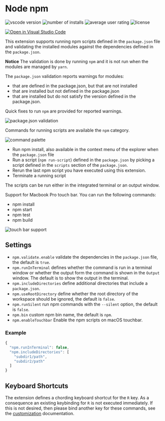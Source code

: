# Node npm

![vscode version](https://vsmarketplacebadge.apphb.com/version/eg2.vscode-npm-script.svg)
![number of installs](https://vsmarketplacebadge.apphb.com/installs/eg2.vscode-npm-script.svg)
![average user rating](https://vsmarketplacebadge.apphb.com/rating/eg2.vscode-npm-script.svg)
![license](https://img.shields.io/github/license/microsoft/vscode-npm-scripts.svg)

[![Open in Visual Studio Code](https://open.vscode.dev/badges/open-in-vscode.svg)](https://open.vscode.dev/organization/repository)

This extension supports running npm scripts defined in the `package.json` file and validating the installed modules
against the dependencies defined in the `package.json`.

**Notice** The validation is done by running `npm` and it is not run when the modules are managed by `yarn`.

The `package.json` validation reports warnings for modules:

- that are defined in the package.json, but that are not installed
- that are installed but not defined in the package.json
- that are installed but do not satisfy the version defined in the package.json.

Quick fixes to run `npm` are provided for reported warnings.

![package.json validation](images/validation.png)

Commands for running scripts are available the `npm` category.

![command palette](images/cmds.png)

- Run npm install, also available in the context menu of the explorer when the `package.json` file
- Run a script (`npm run-script`) defined in the `package.json` by picking a script
  defined in the `scripts` section of the `package.json`.
- Rerun the last npm script you have executed using this extension.
- Terminate a running script

The scripts can be run either in the integrated terminal or an output window.

Support for Macbook Pro touch bar. You can run the following commands:

- npm install
- npm start
- npm test
- npm build

![touch bar support](images/touchbar-support.png)

## Settings

- `npm.validate.enable` validate the dependencies in the `package.json` file, the default is `true`.
- `npm.runInTerminal` defines whether the command is run
  in a terminal window or whether the output form the command is shown in the `Output` window. The default is to show the output in the terminal.
- `npm.includeDirectories` define additional directories that include a `package.json`.
- `npm.useRootDirectory` define whether the root directory of the workspace should be ignored, the default is `false`.
- `npm.runSilent` run npm commands with the `--silent` option, the default is `false`.
- `npm.bin` custom npm bin name, the default is `npm`.
- `npm.enableTouchbar` Enable the npm scripts on macOS touchbar.

### Example

```javascript
{
  "npm.runInTerminal": false,
  "npm.includeDirectories": [
    "subdir1/path",
    "subdir2/path"
  ]
}
```

## Keyboard Shortcuts

The extension defines a chording keyboard shortcut for the `R` key. As a consequence an existing keybinding for `R` is not executed immediately. If this is not desired, then please bind another key for these commands, see the [customization](https://code.visualstudio.com/docs/customization/keybindings) documentation.

[vs-url]: https://marketplace.visualstudio.com/items?itemName=eg2.vscode-npm-script
[vs-image]: https://vsmarketplacebadge.apphb.com/version/eg2.vscode-npm-script.svg
[install-url]: https://vsmarketplacebadge.apphb.com/installs/eg2.vscode-npm-script.svg
[rate-url]: https://vsmarketplacebadge.apphb.com/rating/eg2.vscode-npm-script.svg
[license-url]: https://img.shields.io/github/license/microsoft/vscode-npm-scripts.svg
